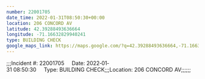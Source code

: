 ```yaml
---
number: 22001705
date_time: 2022-01-31T08:50:30+00:00
location: 206 CONCORD AV
latitude: 42.39288493636664
longitude: -71.16632829940241
type: BUILDING CHECK
google_maps_link: https://maps.google.com/?q=42.39288493636664,-71.16632829940241
---
```


;;;Incident #: 22001705     Date: 2022‐01‐31 08:50:30     Type: BUILDING CHECK;;;Location: 206 CONCORD AV;;;;;;
